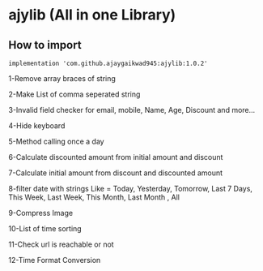 # ajylib (All in one Library)

## How to import 

``` implementation 'com.github.ajaygaikwad945:ajylib:1.0.2' ```




1-Remove array braces of string

2-Make List of comma seperated string

3-Invalid field checker for email, mobile, Name, Age, Discount and more...

4-Hide keyboard

5-Method calling once a day

6-Calculate discounted amount from initial amount and discount

7-Calculate initial amount from discount and discounted amount

8-filter date with strings Like = Today, Yesterday, Tomorrow, Last 7 Days, This Week, Last Week, This Month, Last Month , All

9-Compress Image

10-List of time sorting

11-Check url is reachable or not

12-Time Format Conversion

